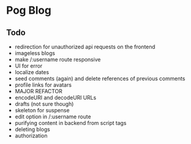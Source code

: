 # Pog Blog

## Todo
- redirection for unauthorized api requests on the frontend
- imageless blogs
- make /:username route responsive
- UI for error
- localize dates
- seed comments (again) and delete references of previous comments
- profile links for avatars
- MAJOR REFACTOR
- encodeURI and decodeURI URLs
- drafts (not sure though)
- skeleton for suspense
- edit option in /:username route
- purifying content in backend from script tags
- deleting blogs
- authorization